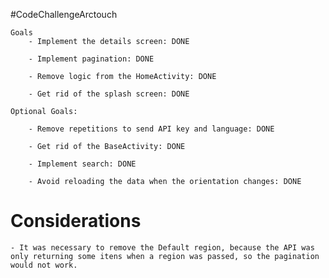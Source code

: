 #CodeChallengeArctouch
    
    
    Goals
        - Implement the details screen: DONE
    
        - Implement pagination: DONE
    
        - Remove logic from the HomeActivity: DONE
    
        - Get rid of the splash screen:​ DONE

    Optional Goals:

        - Remove repetitions to send API key and language: DONE
    
        - Get rid of the BaseActivity:​ DONE
    
        - Implement search: DONE
    
        - Avoid reloading the data when the orientation changes: DONE

# Considerations
    - It was necessary to remove the Default region, because the API was only returning some itens when a region was passed, so the pagination would not work.
